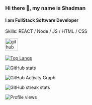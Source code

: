 ### Hi there 👋, my name is Shadman
#### I am FullStack Software Developer

Skills: REACT / Node / JS / HTML / CSS



[<img src='https://cdn.jsdelivr.net/npm/simple-icons@3.0.1/icons/github.svg' alt='github' height='40'>](https://github.com/shadmanhere)  

[![Top Langs](https://github-readme-stats.vercel.app/api/top-langs/?username=shadmanhere)](https://github.com/anuraghazra/github-readme-stats)

![GitHub stats](https://github-readme-stats.vercel.app/api?username=shadmanhere&show_icons=true&count_private=true)  

![GitHub Activity Graph](https://activity-graph.herokuapp.com/graph?username=shadmanhere)  

![GitHub streak stats](https://github-readme-streak-stats.herokuapp.com/?user=shadmanhere)  

![Profile views](https://gpvc.arturio.dev/shadmanhere)  
